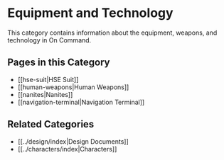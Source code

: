 
# Equipment and Technology

This category contains information about the equipment, weapons, and technology in On Command.

## Pages in this Category
- [[hse-suit|HSE Suit]]
- [[human-weapons|Human Weapons]]
- [[nanites|Nanites]]
- [[navigation-terminal|Navigation Terminal]]

## Related Categories
- [[../design/index|Design Documents]]
- [[../characters/index|Characters]]